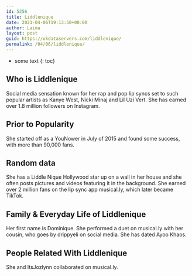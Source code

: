 ```yaml
---
id: 5256
title: Liddlenique
date: 2021-04-06T19:13:50+00:00
author: Laima
layout: post
guid: https://ukdataservers.com/liddlenique/
permalink: /04/06/liddlenique/
---
```


* some text
{: toc}


## Who is Liddlenique
                  
                  
                  
Social media sensation known for her rap and pop lip syncs set to such popular artists as Kanye West, Nicki Minaj and Lil Uzi Vert. She has earned over 1.8 million followers on Instagram. 
                  
              
            
              
            
                
                
                
## Prior to Popularity
                  
                  
                  
She started off as a YouNower in July of 2015 and found some success, with more than 90,000 fans.
                  
              
            
              
            
                
                
                
## Random data
                  
                  
                  
She has a Liddle Nique Hollywood star up on a wall in her house and she often posts pictures and videos featuring it in the background. She earned over 2 million fans on the lip sync app musical.ly, which later became TikTok. 
                  
              
            
              
            
                
                
                
## Family & Everyday Life of Liddlenique
                  
                  
                  
Her first name is Dominique. She performed a duet on musical.ly with her cousin, who goes by drippyeli on social media. She has dated Ayoo Khaos.
                  
              
            
              
            
                
                
                
## People Related With Liddlenique
                  
                  
                  
She and ItsJozlynn collaborated on musical.ly. 
                  
              
            
              
            
                
              
            
              
              
            
            
              
            
          
          
          